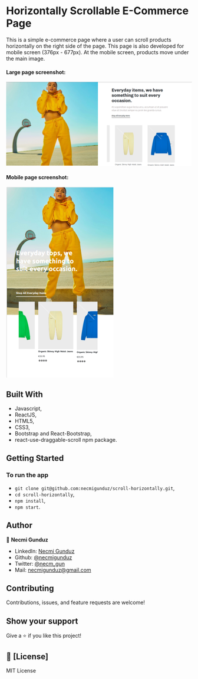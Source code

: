 # Horizontally Scrollable E-Commerce Page

This is a simple e-commerce page where a user can scroll products horizontally on the right side of the page. This page is also developed for mobile screen (376px - 677px). At the mobile screen, products move under the main image.

#### Large page screenshot: 
![screenshot](https://github.com/necmigunduz/scroll-horizontally/blob/master/large_screen.png)
#### Mobile page screenshot: 
![screenshot](https://github.com/necmigunduz/scroll-horizontally/blob/master/mobile.png)

## Built With

- Javascript,
- ReactJS,
- HTML5,
- CSS3,
- Bootstrap and React-Bootstrap,
- react-use-draggable-scroll npm package.

## Getting Started
### To run the app
- `git clone git@github.com:necmigunduz/scroll-horizontally.git`,
- `cd scroll-horizontally`,
- `npm install`,
- `npm start`.

## Author

👤 **Necmi Gunduz**

- LinkedIn: [Necmi Gunduz](https://www.linkedin.com/in/necmigunduz/)
- Github: [@necmigunduz](https://github.com/necmigunduz/)
- Twitter: [@necm_gun](https://twitter.com/necm_gun)
- Mail: [necmigunduz@gmail.com](necmigunduz@gmail.com)

## Contributing

Contributions, issues, and feature requests are welcome!

## Show your support

Give a ⭐️ if you like this project!

## 📝 [License]

MIT License